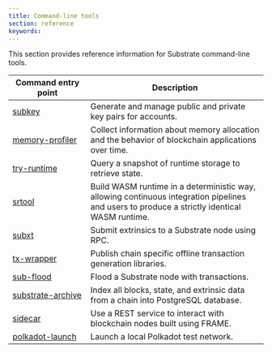 ```yaml
---
title: Command-line tools
section: reference
keywords:
---
```

This section provides reference information for Substrate command-line tools.

| <div style="width:138px;">Command entry point | Description
| ------------------- | -----------
| [subkey](./subkey.md) | Generate and manage public and private key pairs for accounts.
| [memory-profiler](./memory-profiler.md) | Collect information about memory allocation and the behavior of blockchain applications over time.
| [try-runtime](./try-runtime.md) | Query a snapshot of runtime storage to retrieve state.
| [srtool](./srtool.md) | Build WASM runtime in a deterministic way, allowing continuous integration pipelines and users to produce a strictly identical WASM runtime.
| [subxt](./subxt.md) | Submit extrinsics to a Substrate node using RPC.
| [tx-wrapper](./tx-wrapper.md) | Publish chain specific offline transaction generation libraries.
| [sub-flood]() | Flood a Substrate node with transactions.
| [substrate-archive]() | Index all blocks, state, and extrinsic data from a chain into PostgreSQL database.
| [sidecar]() | Use a REST service to interact with blockchain nodes built using FRAME.
| [polkadot-launch](https://github.com/paritytech/polkadot-launch) | Launch a local Polkadot test network.